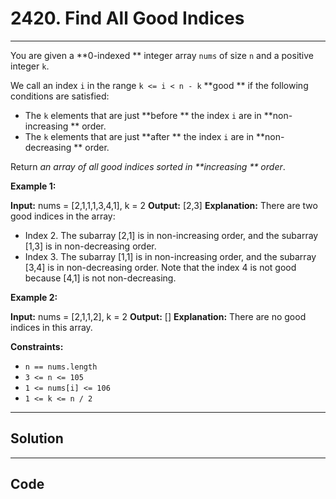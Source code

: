 # 2420. Find All Good Indices

---

You are given a **0-indexed ** integer array `nums` of size `n` and a positive integer `k`.

We call an index `i` in the range `k <= i < n - k` **good ** if the following conditions are satisfied:

  * The `k` elements that are just **before ** the index `i` are in **non-increasing ** order.
  * The `k` elements that are just **after ** the index `i` are in **non-decreasing ** order.



Return _an array of all good indices sorted in **increasing ** order_.

 

**Example 1:**


**Input:** nums = [2,1,1,1,3,4,1], k = 2
**Output:** [2,3]
**Explanation:** There are two good indices in the array:
- Index 2. The subarray [2,1] is in non-increasing order, and the subarray [1,3] is in non-decreasing order.
- Index 3. The subarray [1,1] is in non-increasing order, and the subarray [3,4] is in non-decreasing order.
Note that the index 4 is not good because [4,1] is not non-decreasing.

**Example 2:**


**Input:** nums = [2,1,1,2], k = 2
**Output:** []
**Explanation:** There are no good indices in this array.


 

**Constraints:**

  * `n == nums.length`
  * `3 <= n <= 105`
  * `1 <= nums[i] <= 106`
  * `1 <= k <= n / 2`

---

## Solution



---

## Code
```python


```